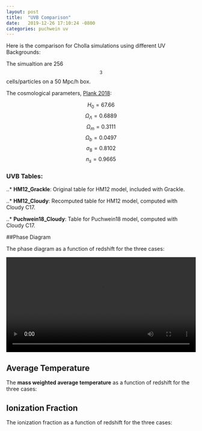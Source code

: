 ```yaml
---
layout: post
title:  "UVB Comparison"
date:   2019-12-26 17:10:24 -0800
categories: puchwein uv
---
```


Here is the comparison for Cholla simulations using different UV Backgrounds:

The simualtion are 256$$^3$$ cells/particles on a 50 Mpc/h box.

The cosmological parameters, [Plank 2018](https://arxiv.org/pdf/1807.06209.pdf):

$$H_0 = 67.66$$
$$\Omega_\Lambda = 0.6889$$
$$\Omega_m = 0.3111$$
$$\Omega_b = 0.0497$$
$$\sigma_8 = 0.8102$$
$$n_s = 0.9665$$


### UVB Tables:

..* **HM12_Grackle**: Original table for HM12 model, included with Grackle.

..* **HM12_Cloudy**: Recomputed table for HM12 model, computed with Cloudy C17.

..* **Puchwein18_Cloudy**: Table for Puchwein18 model, computed with Cloudy C17.

##Phase Diagram

The phase diagram as a function of redshift for the three cases:

<div style="text-align: center">
<video src="{{ site.url }}assets/videos/phase_diagram_uvb_comparison.mp4" width="100%"  height="auto" controls preload> </video>
</div>

## Average Temperature

The **mass weighted average temperature** as a function of redshift for the three cases:

## Ionization Fraction

The ionization fraction as a function of redshift for the three cases:


